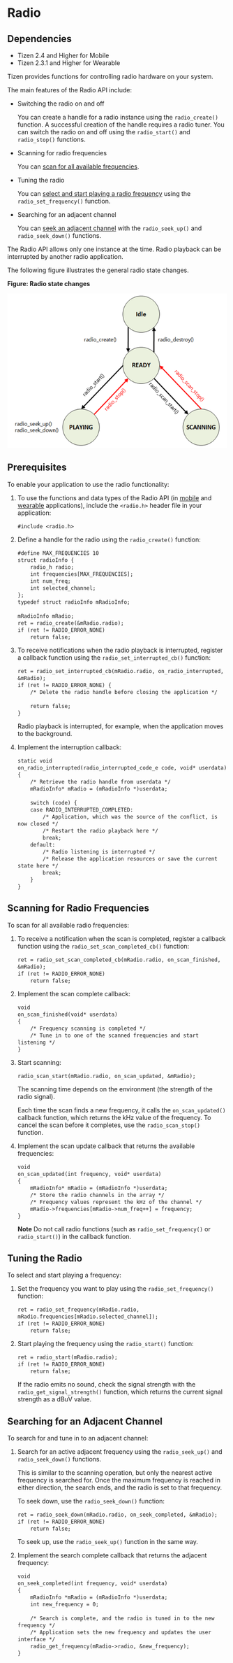 # Radio
## Dependencies
- Tizen 2.4 and Higher for Mobile
- Tizen 2.3.1 and Higher for Wearable

Tizen provides functions for controlling radio hardware on your system.

The main features of the Radio API include:

- Switching the radio on and off

  You can create a handle for a radio instance using the `radio_create()` function. A successful creation of the handle requires a radio tuner. You can switch the radio on and off using the `radio_start()` and `radio_stop()` functions.

- Scanning for radio frequencies

  You can [scan for all available frequencies](#scan).

- Tuning the radio

  You can [select and start playing a radio frequency](#tune) using the `radio_set_frequency()` function.

- Searching for an adjacent channel

  You can [seek an adjacent channel](#seek) with the `radio_seek_up()` and `radio_seek_down()` functions.

The Radio API allows only one instance at the time. Radio playback can be interrupted by another radio application.

The following figure illustrates the general radio state changes.

**Figure: Radio state changes**

![Radio state changes](./media/radio_state_changes.png)

## Prerequisites

To enable your application to use the radio functionality:

1. To use the functions and data types of the Radio API (in [mobile](../../../../org.tizen.native.mobile.apireference/group__CAPI__MEDIA__RADIO__MODULE.html) and [wearable](../../../../org.tizen.native.wearable.apireference/group__CAPI__MEDIA__RADIO__MODULE.html) applications), include the `<radio.h>` header file in your application:

   ```
   #include <radio.h>
   ```

2. Define a handle for the radio using the `radio_create()` function:

   ```
   #define MAX_FREQUENCIES 10
   struct radioInfo {
       radio_h radio;
       int frequencies[MAX_FREQUENCIES];
       int num_freq;
       int selected_channel;
   };
   typedef struct radioInfo mRadioInfo;

   mRadioInfo mRadio;
   ret = radio_create(&mRadio.radio);
   if (ret != RADIO_ERROR_NONE)
       return false;
   ```

3. To receive notifications when the radio playback is interrupted, register a callback function using the `radio_set_interrupted_cb()` function:

   ```
   ret = radio_set_interrupted_cb(mRadio.radio, on_radio_interrupted, &mRadio);
   if (ret != RADIO_ERROR_NONE) {
       /* Delete the radio handle before closing the application */

       return false;
   }
   ```

   Radio playback is interrupted, for example, when the application moves to the background.

4. Implement the interruption callback:

   ```
   static void
   on_radio_interrupted(radio_interrupted_code_e code, void* userdata)
   {
       /* Retrieve the radio handle from userdata */
       mRadioInfo* mRadio = (mRadioInfo *)userdata;

       switch (code) {
       case RADIO_INTERRUPTED_COMPLETED:
           /* Application, which was the source of the conflict, is now closed */
           /* Restart the radio playback here */
           break;
       default:
           /* Radio listening is interrupted */
           /* Release the application resources or save the current state here */
           break;
       }
   }
   ```

## Scanning for Radio Frequencies

To scan for all available radio frequencies:

1. To receive a notification when the scan is completed, register a callback function using the `radio_set_scan_completed_cb()` function:

   ```
   ret = radio_set_scan_completed_cb(mRadio.radio, on_scan_finished, &mRadio);
   if (ret != RADIO_ERROR_NONE)
       return false;
   ```

2. Implement the scan complete callback:

   ```
   void
   on_scan_finished(void* userdata)
   {
       /* Frequency scanning is completed */
       /* Tune in to one of the scanned frequencies and start listening */
   }
   ```

3. Start scanning:

   ```
   radio_scan_start(mRadio.radio, on_scan_updated, &mRadio);
   ```

   The scanning time depends on the environment (the strength of the radio signal).

   Each time the scan finds a new frequency, it calls the `on_scan_updated()` callback function, which returns the kHz value of the frequency. To cancel the scan before it completes, use the `radio_scan_stop()` function.

4. Implement the scan update callback that returns the available frequencies:

   ```
   void
   on_scan_updated(int frequency, void* userdata)
   {
       mRadioInfo* mRadio = (mRadioInfo *)userdata;
       /* Store the radio channels in the array */
       /* Frequency values represent the kHz of the channel */
       mRadio->frequencies[mRadio->num_freq++] = frequency;
   }
   ```

   **Note**
   Do not call radio functions (such as `radio_set_frequency()` or `radio_start()`) in the callback function.

## Tuning the Radio

To select and start playing a frequency:

1. Set the frequency you want to play using the `radio_set_frequency()` function:

   ```
   ret = radio_set_frequency(mRadio.radio, mRadio.frequencies[mRadio.selected_channel]);
   if (ret != RADIO_ERROR_NONE)
       return false;
   ```

2. Start playing the frequency using the `radio_start()` function:

   ```
   ret = radio_start(mRadio.radio);
   if (ret != RADIO_ERROR_NONE)
       return false;
   ```

   If the radio emits no sound, check the signal strength with the `radio_get_signal_strength()` function, which returns the current signal strength as a dBuV value.

## Searching for an Adjacent Channel

To search for and tune in to an adjacent channel:

1. Search for an active adjacent frequency using the `radio_seek_up()` and `radio_seek_down()` functions.

   This is similar to the scanning operation, but only the nearest active frequency is searched for. Once the maximum frequency is reached in either direction, the search ends, and the radio is set to that frequency.

   To seek down, use the `radio_seek_down()` function:

   ```
   ret = radio_seek_down(mRadio.radio, on_seek_completed, &mRadio);
   if (ret != RADIO_ERROR_NONE)
       return false;
   ```

   To seek up, use the `radio_seek_up()` function in the same way.

2. Implement the search complete callback that returns the adjacent frequency:

   ```
   void
   on_seek_completed(int frequency, void* userdata)
   {
       mRadioInfo *mRadio = (mRadioInfo *)userdata;
       int new_frequency = 0;

       /* Search is complete, and the radio is tuned in to the new frequency */
       /* Application sets the new frequency and updates the user interface */
       radio_get_frequency(mRadio->radio, &new_frequency);
   }
   ```